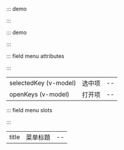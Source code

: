::: demo

<template>
  <lay-menu selectedKey="5">
    <lay-menu-item title="首页" id="1"></lay-menu-item>
    <lay-menu-item title="用户" id="2"></lay-menu-item>
    <lay-menu-item title="角色" id="3"></lay-menu-item> 
    <lay-menu-item title="目录" id="7">
        <lay-menu-child-item title="菜单一" id="4"></lay-menu-child-item> 
        <lay-menu-child-item title="菜单二" id="5"></lay-menu-child-item>
        <lay-menu-child-item title="菜单三" id="6"></lay-menu-child-item>
    </lay-menu-item> 
  </lay-menu>
</template>

<script>
import { ref } from 'vue'

export default {
  setup() {

    return {
    }
  }
}
</script>

:::

::: demo

<template>
  选中项: {{selectedKey}}
  打开项: {{openKeys}}
  <lay-menu v-model:selectedKey="selectedKey" v-model:openKeys="openKeys" v-model:tree="isTree">
    <lay-menu-item title="首页" id="1">
      <template v-slot:title> 
        <router-link to="">无感</router-link>
      </template>
    </lay-menu-item>
    <lay-menu-item title="用户" id="2"></lay-menu-item>
    <lay-menu-item title="角色" id="3"></lay-menu-item> 
    <lay-menu-item title="目录" id="7">
        <lay-menu-child-item title="菜单一" id="4"></lay-menu-child-item> 
        <lay-menu-child-item title="菜单二" id="5"></lay-menu-child-item>
        <lay-menu-child-item title="菜单三" id="6"></lay-menu-child-item>
    </lay-menu-item> 
  </lay-menu>
</template>

<script>
import { ref } from 'vue'

export default {
  setup() {

    const isTree = ref(true)
    const selectedKey = ref("5")
    const openKeys = ref(["7"])

    return {
      isTree,
      openKeys,
      selectedKey
    }
  }
}
</script>

:::

::: field menu attributes

:::

|             |          |     |
| ----------- | -------- | --- |
| selectedKey (v-model) | 选中项 | --  |
| openKeys (v-model) | 打开项 | --  |

::: field menu slots

:::

|             |          |     |
| ----------- | -------- | --- |
| title | 菜单标题 | --  |